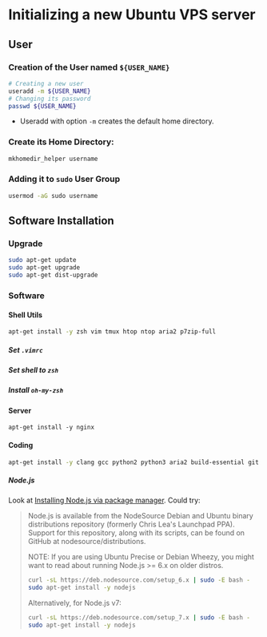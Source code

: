# Initializing a new Ubuntu VPS server

## User

### Creation of the User named `${USER_NAME}`

```bash
# Creating a new user
useradd -m ${USER_NAME}
# Changing its password
passwd ${USER_NAME}
```

* Useradd with option `-m` creates the default home directory.

### Create its Home Directory:

```bash
mkhomedir_helper username
```

### Adding it to `sudo` User Group

```bash
usermod -aG sudo username
```

## Software Installation

### Upgrade

```bash
sudo apt-get update
sudo apt-get upgrade
sudo apt-get dist-upgrade
```

### Software

#### Shell Utils

```bash
apt-get install -y zsh vim tmux htop ntop aria2 p7zip-full
```

##### Set `.vimrc`
##### Set shell to `zsh`
##### Install `oh-my-zsh`

#### Server

```
apt-get install -y nginx 
```

#### Coding

```bash
apt-get install -y clang gcc python2 python3 aria2 build-essential git
```

##### Node.js

Look at [Installing Node.js via package manager](https://nodejs.org/en/download/package-manager/#debian-and-ubuntu-based-linux-distributions). Could try:

> Node.js is available from the NodeSource Debian and Ubuntu binary distributions repository (formerly Chris Lea's Launchpad PPA). Support for this repository, along with its scripts, can be found on GitHub at nodesource/distributions.
>
> NOTE: If you are using Ubuntu Precise or Debian Wheezy, you might want to read about running Node.js >= 6.x on older distros.
>
> ```bash
> curl -sL https://deb.nodesource.com/setup_6.x | sudo -E bash -
> sudo apt-get install -y nodejs
> ```
>
> Alternatively, for Node.js v7:
> ```bash
> curl -sL https://deb.nodesource.com/setup_7.x | sudo -E bash -
> sudo apt-get install -y nodejs
> ```